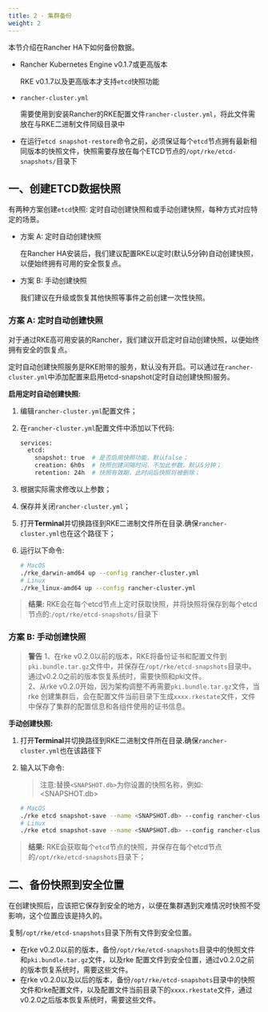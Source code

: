 ```yaml
---
title: 2 - 集群备份
weight: 2
---
```


本节介绍在Rancher HA下如何备份数据。

- Rancher Kubernetes Engine v0.1.7或更高版本

    RKE v0.1.7以及更高版本才支持`etcd`快照功能

- `rancher-cluster.yml`

    需要使用到安装Rancher的RKE配置文件`rancher-cluster.yml`，将此文件需放在与RKE二进制文件同级目录中

- 在运行`etcd snapshot-restore`命令之前，必须保证每个`etcd`节点拥有最新相同版本的快照文件，快照需要存放在每个ETCD节点的`/opt/rke/etcd-snapshots/`目录下

## 一、创建ETCD数据快照

有两种方案创建`etcd`快照: 定时自动创建快照和或手动创建快照，每种方式对应特定的场景。

- 方案 A: 定时自动创建快照

    在Rancher HA安装后，我们建议配置RKE以定时(默认5分钟)自动创建快照，以便始终拥有可用的安全恢复点。

- 方案 B: 手动创建快照

    我们建议在升级或恢复其他快照等事件之前创建一次性快照。

### 方案 A: 定时自动创建快照

对于通过RKE高可用安装的Rancher，我们建议开启定时自动创建快照，以便始终拥有安全的恢复点。

定时自动创建快照服务是RKE附带的服务，默认没有开启。可以通过在`rancher-cluster.yml`中添加配置来启用etcd-snapshot(定时自动创建快照)服务。

**启用定时自动创建快照:**

1. 编辑`rancher-cluster.yml`配置文件；

2. 在`rancher-cluster.yml`配置文件中添加以下代码:

    ```bash
    services:
      etcd:
        snapshot: true  # 是否启用快照功能，默认false；
        creation: 6h0s  # 快照创建间隔时间，不加此参数，默认5分钟；
        retention: 24h  # 快照有效期，此时间后快照将被删除；
    ```

3. 根据实际需求修改以上参数；

4. 保存并关闭`rancher-cluster.yml`；

5. 打开**Terminal**并切换路径到RKE二进制文件所在目录.确保`rancher-cluster.yml`也在这个路径下；

6. 运行以下命令:

    ```bash
    # MacOS
    ./rke_darwin-amd64 up --config rancher-cluster.yml
    # Linux
    ./rke_linux-amd64 up --config rancher-cluster.yml
    ```

>**结果:** RKE会在每个etcd节点上定时获取快照，并将快照将保存到每个etcd节点的:`/opt/rke/etcd-snapshots/`目录下

### 方案 B: 手动创建快照

>**警告** 1、在rke v0.2.0以前的版本，RKE将备份证书和配置文件到`pki.bundle.tar.gz`文件中，并保存在`/opt/rke/etcd-snapshots`目录中。通过v0.2.0之前的版本恢复系统时，需要快照和pki文件。\
2、从rke v0.2.0开始，因为架构调整不再需要`pki.bundle.tar.gz`文件，当rke 创建集群后，会在配置文件当前目录下生成`xxxx.rkestate`文件，文件中保存了集群的配置信息和各组件使用的证书信息。

**手动创建快照:**

1. 打开**Terminal**并切换路径到RKE二进制文件所在目录.确保`rancher-cluster.yml`也在该路径下

2. 输入以下命令:

    >注意:替换`<SNAPSHOT.db>`为你设置的快照名称，例如:<SNAPSHOT.db>

    ```bash
    # MacOS
    ./rke etcd snapshot-save --name <SNAPSHOT.db> --config rancher-cluster.yml
    # Linux
    ./rke etcd snapshot-save --name <SNAPSHOT.db> --config rancher-cluster.yml
    ```

>**结果:** RKE会获取每个`etcd`节点的快照，并保存在每个etcd节点的`/opt/rke/etcd-snapshots`目录下；

## 二、备份快照到安全位置

在创建快照后，应该把它保存到安全的地方，以便在集群遇到灾难情况时快照不受影响，这个位置应该是持久的。

复制`/opt/rke/etcd-snapshots`目录下所有文件到安全位置。

- 在rke v0.2.0以前的版本，备份`/opt/rke/etcd-snapshots`目录中的快照文件和`pki.bundle.tar.gz`文件，以及rke 配置文件到安全位置，通过v0.2.0之前的版本恢复系统时，需要这些文件。
- 在rke v0.2.0以及以后的版本，备份`/opt/rke/etcd-snapshots`目录中的快照文件和rke配置文件，以及配置文件当前目录下的`xxxx.rkestate`文件，通过v0.2.0之后版本恢复系统时，需要这些文件。
